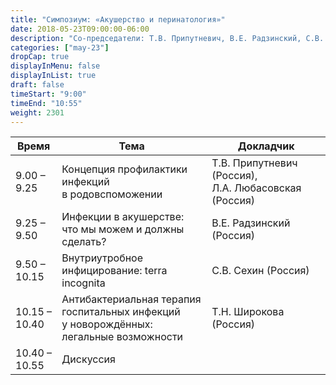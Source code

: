 ```yaml
---
title: "Симпозиум: «Акушерство и перинатология»"
date: 2018-05-23T09:00:00-06:00
description: "Со-председатели: Т.В. Припутневич, В.Е. Радзинский, С.В. Сехин"
categories: ["may-23"]
dropCap: true
displayInMenu: false
displayInList: true
draft: false
timeStart: "9:00"
timeEnd: "10:55"
weight: 2301
---
```


| Время            | Тема           | Докладчик  |
| ------------- | ------------- | ----- |
| 9.00 – 9.25   | Концепция профилактики инфекций в родовспоможении                                      | Т.В.&nbsp;Припутневич (Россия), Л.А.&nbsp;Любасовская (Россия) | 
| 9.25 – 9.50   | Инфекции в акушерстве: что мы можем и должны сделать?                                  | В.Е.&nbsp;Радзинский (Россия)                             | 
| 9.50 – 10.15  | Внутриутробное инфицирование: terra incognita                                          | С.В.&nbsp;Сехин (Россия)                                  | 
| 10.15 – 10.40 | Антибактериальная терапия госпитальных инфекций у новорождённых: легальные возможности | Т.Н.&nbsp;Широкова (Россия)                               | 
| 10.40 – 10.55 | Дискуссия                                                                              |                                                      | 
